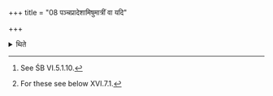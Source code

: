 +++
title = "08 पञ्चप्रादेशामिषुमात्रीं वा यदि"

+++

<details><summary>थिते</summary>

8. In the Vājasaneyaka[^1] it is said: “If there are five victims[^2] then the fire-pan should be of the size of five spans or of the size of one arrow.”  

[^1]: See ŚB VI.5.1.10.  

[^2]: For these see below XVI.7.1. 
</details>
